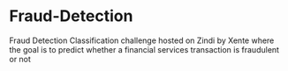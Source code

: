 # Fraud-Detection
Fraud Detection Classification challenge hosted on Zindi by Xente where the goal is to predict whether a financial services transaction is fraudulent or not
